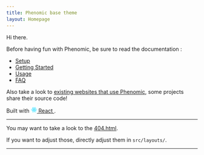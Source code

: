 ```yaml
---
title: Phenomic base theme
layout: Homepage
---
```


Hi there.

Before having fun with Phenomic, be sure to read
the documentation :

* [Setup](https://phenomic.io/docs/setup/)
* [Getting Started](https://phenomic.io/docs/getting-started/)
* [Usage](https://phenomic.io/docs/usage/)
* [FAQ](https://phenomic.io/docs/faq/)

Also take a look to
[existing websites that use Phenomic](https://phenomic.io/showcase/),
some projects share their source code!

Built with
<a href="https://facebook.github.io/react/">
  <img alt="" src="assets/react.svg" width="16" height="16" />
  React
</a>.

---

You may want to take a look to the <a href="/404.html">404.html</a>.

If you want to adjust those, directly adjust them in ``src/layouts/``.

---
